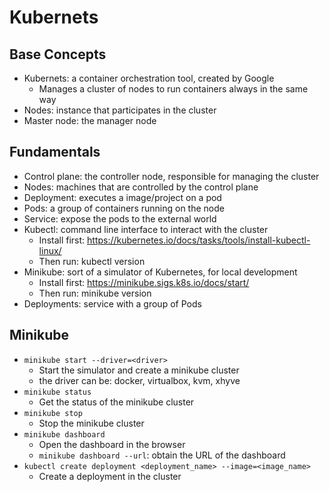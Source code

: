 # Kubernets

## Base Concepts
- Kubernets: a container orchestration tool, created by Google
  - Manages a cluster of nodes to run containers always in the same way
- Nodes: instance that participates in the cluster
- Master node: the manager node

## Fundamentals
- Control plane: the controller node, responsible for managing the cluster
- Nodes: machines that are controlled by the control plane
- Deployment: executes a image/project on a pod
- Pods: a group of containers running on the node
- Service: expose the pods to the external world
- Kubectl: command line interface to interact with the cluster
  - Install first: https://kubernetes.io/docs/tasks/tools/install-kubectl-linux/
  - Then run: kubectl version
- Minikube: sort of a simulator of Kubernetes, for local development
  - Install first: https://minikube.sigs.k8s.io/docs/start/
  - Then run: minikube version
- Deployments: service with a group of Pods 

## Minikube
- `minikube start --driver=<driver>`
  - Start the simulator and create a minikube cluster
  - the driver can be: docker, virtualbox, kvm, xhyve
- `minikube status`
  - Get the status of the minikube cluster
- `minikube stop`
  - Stop the minikube cluster
- `minikube dashboard`
  - Open the dashboard in the browser
  - `minikube dashboard --url`: obtain the URL of the dashboard 
- `kubectl create deployment <deployment_name> --image=<image_name>`
  - Create a deployment in the cluster